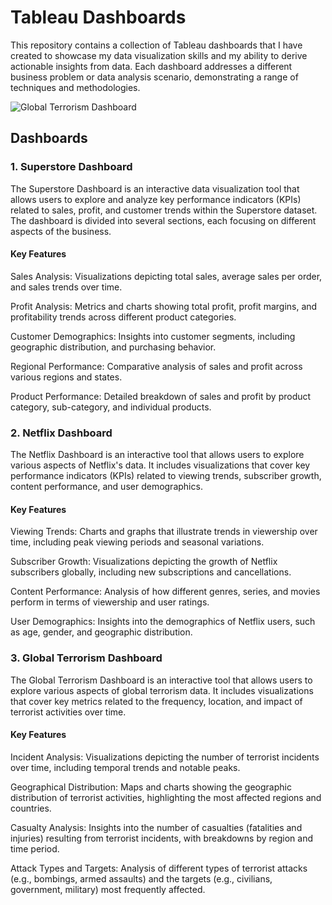 # Tableau Dashboards

This repository contains a collection of Tableau dashboards that I have created to showcase my data visualization skills and my ability to derive actionable insights from data. Each dashboard addresses a different business problem or data analysis scenario, demonstrating a range of techniques and methodologies.

![Global Terrorism Dashboard](https://github.com/user-attachments/assets/af448368-776a-4090-9fec-2d83c8fb2c7b)

## **Dashboards**
 
### 1. Superstore Dashboard

The Superstore Dashboard is an interactive data visualization tool that allows users to explore and analyze key performance indicators (KPIs) related to sales, profit, and customer trends within the Superstore dataset. The dashboard is divided into several sections, each focusing on different aspects of the business.

#### Key Features

Sales Analysis: Visualizations depicting total sales, average sales per order, and sales trends over time.

Profit Analysis: Metrics and charts showing total profit, profit margins, and profitability trends across different product categories.

Customer Demographics: Insights into customer segments, including geographic distribution, and purchasing behavior.

Regional Performance: Comparative analysis of sales and profit across various regions and states.

Product Performance: Detailed breakdown of sales and profit by product category, sub-category, and individual products.

### 2. Netflix Dashboard

The Netflix Dashboard is an interactive tool that allows users to explore various aspects of Netflix's data. It includes visualizations that cover key performance indicators (KPIs) related to viewing trends, subscriber growth, content performance, and user demographics.

#### Key Features

Viewing Trends: Charts and graphs that illustrate trends in viewership over time, including peak viewing periods and seasonal variations.

Subscriber Growth: Visualizations depicting the growth of Netflix subscribers globally, including new subscriptions and cancellations.

Content Performance: Analysis of how different genres, series, and movies perform in terms of viewership and user ratings.

User Demographics: Insights into the demographics of Netflix users, such as age, gender, and geographic distribution.

### 3. Global Terrorism Dashboard

The Global Terrorism Dashboard is an interactive tool that allows users to explore various aspects of global terrorism data. It includes visualizations that cover key metrics related to the frequency, location, and impact of terrorist activities over time.

#### Key Features

Incident Analysis: Visualizations depicting the number of terrorist incidents over time, including temporal trends and notable peaks.

Geographical Distribution: Maps and charts showing the geographic distribution of terrorist activities, highlighting the most affected regions and countries.

Casualty Analysis: Insights into the number of casualties (fatalities and injuries) resulting from terrorist incidents, with breakdowns by region and time period.

Attack Types and Targets: Analysis of different types of terrorist attacks (e.g., bombings, armed assaults) and the targets (e.g., civilians, government, military) most frequently affected.
